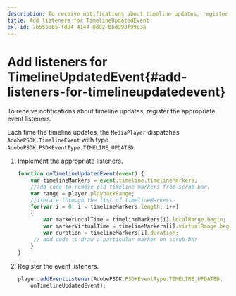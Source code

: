 ```yaml
---
description: To receive notifications about timeline updates, register the appropriate event listeners.
title: Add listeners for TimelineUpdatedEvent
exl-id: 7b55beb5-fd84-4144-8d02-bbd998f99e3a
---
```

# Add listeners for TimelineUpdatedEvent{#add-listeners-for-timelineupdatedevent}

To receive notifications about timeline updates, register the appropriate event listeners.

 Each time the timeline updates, the `MediaPlayer` dispatches `AdobePSDK.TimelineEvent` with type `AdobePSDK.PSDKEventType.TIMELINE_UPDATED`. 
1. Implement the appropriate listeners.

   ```js
   function onTimelineUpdatedEvent(event) { 
       var timelineMarkers = event.timeline.timelineMarkers; 
       //add code to remove old timeline markers from scrub-bar. 
       var range = player.playbackRange; 
       //iterate through the list of timelineMarkers 
       for(var i = 0; i < timelineMarkers.length; i++) 
       { 
           var markerLocalTime = timelineMarkers[i].localRange.begin; 
           var markerVirtualTime = timelineMarkers[i].virtualRange.begin; 
           var duration = timelineMarkers[i].duration; 
        // add code to draw a particular marker on scrub-bar 
       }      
   }
   ```

1. Register the event listeners.

   ```js
   player.addEventListener(AdobePSDK.PSDKEventType.TIMELINE_UPDATED,  
       onTimelineUpdatedEvent);
   ```
